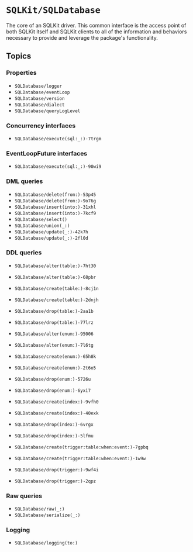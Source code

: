 # ``SQLKit/SQLDatabase``

The core of an SQLKit driver. This common interface is the access point of both SQLKit itself and
SQLKit clients to all of the information and behaviors necessary to provide and leverage the
package's functionality.

## Topics

### Properties

- ``SQLDatabase/logger``
- ``SQLDatabase/eventLoop``
- ``SQLDatabase/version``
- ``SQLDatabase/dialect``
- ``SQLDatabase/queryLogLevel``

### Concurrency interfaces

- ``SQLDatabase/execute(sql:_:)-7trgm``

### EventLoopFuture interfaces

- ``SQLDatabase/execute(sql:_:)-90wi9``

### DML queries

- ``SQLDatabase/delete(from:)-53p45``
- ``SQLDatabase/delete(from:)-9o76g``
- ``SQLDatabase/insert(into:)-31xhl``
- ``SQLDatabase/insert(into:)-7kcf9``
- ``SQLDatabase/select()``
- ``SQLDatabase/union(_:)``
- ``SQLDatabase/update(_:)-42k7h``
- ``SQLDatabase/update(_:)-2fl0d``

### DDL queries

- ``SQLDatabase/alter(table:)-7ht30``
- ``SQLDatabase/alter(table:)-68pbr``
- ``SQLDatabase/create(table:)-8cj1n``
- ``SQLDatabase/create(table:)-2dnjh``
- ``SQLDatabase/drop(table:)-2aa1b``
- ``SQLDatabase/drop(table:)-77lrz``

- ``SQLDatabase/alter(enum:)-95006``
- ``SQLDatabase/alter(enum:)-7l6tg``
- ``SQLDatabase/create(enum:)-65h8k``
- ``SQLDatabase/create(enum:)-2t6o5``
- ``SQLDatabase/drop(enum:)-5726u``
- ``SQLDatabase/drop(enum:)-6yxi7``

- ``SQLDatabase/create(index:)-9vfh0``
- ``SQLDatabase/create(index:)-40exk``
- ``SQLDatabase/drop(index:)-6vrgx``
- ``SQLDatabase/drop(index:)-5lfmu``

- ``SQLDatabase/create(trigger:table:when:event:)-7gpbq``
- ``SQLDatabase/create(trigger:table:when:event:)-1w9w``
- ``SQLDatabase/drop(trigger:)-9wf4i``
- ``SQLDatabase/drop(trigger:)-2qpz``

### Raw queries

- ``SQLDatabase/raw(_:)``
- ``SQLDatabase/serialize(_:)``

### Logging

- ``SQLDatabase/logging(to:)``
